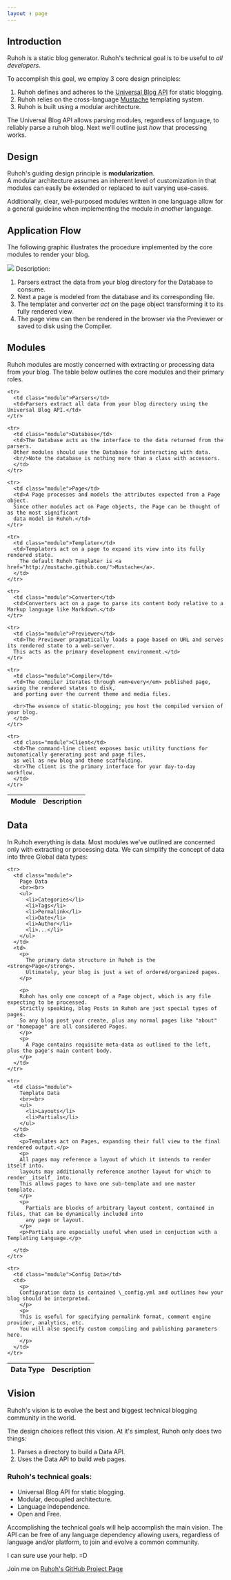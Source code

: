 ```yaml
---
layout : page
---
```


## Introduction

Ruhoh is a static blog generator. Ruhoh's technical goal is to be useful to _all developers_.

To accomplish this goal, we employ 3 core design principles:

1. Ruhoh defines and adheres to the [Universal Blog API](/universal-blog-api) for static blogging.
1. Ruhoh relies on the cross-language [Mustache](http://mustache.github.com) templating system.
1. Ruhoh is built using a modular architecture.

The Universal Blog API allows parsing modules, regardless of language, to reliably parse a ruhoh blog.
Next we'll outline just _how_ that processing works.

## Design

Ruhoh's guiding design principle is **modularization**.   
A modular architecture assumes an inherent level of customization in that modules can easily be extended or replaced to suit varying use-cases.

Additionally, clear, well-purposed modules written in one language allow for a general guideline
when implementing the module in _another_ language.


## Application Flow

The following graphic illustrates the procedure implemented by the core modules to render your blog.

<img src="/_media/flow.png" />
Description:

1. Parsers extract the data from your blog directory for the Database to consume.
2. Next a page is modeled from the database and its corresponding file.
3. The templater and converter _act on_ the page object transforming it to its fully rendered view.
4. The page view can then be rendered in the browser via the Previewer or saved to disk using the Compiler.


## Modules

Ruhoh modules are mostly concerned with extracting or processing data from your blog. 
The table below outlines the core modules and their primary roles.

<table class="table-striped table-bordered">
  <thead>
    <tr>
      <th>Module</th>
      <th>Description</th>
    </tr>
  </thead>
  <tbody>

    <tr>
      <td class="module">Parsers</td>
      <td>Parsers extract all data from your blog directory using the Universal Blog API.</td>
    </tr>
    
    <tr>
      <td class="module">Database</td>
      <td>The Database acts as the interface to the data returned from the parsers.  
      Other modules should use the Database for interacting with data.
      <br/>Note the database is nothing more than a class with accessors.
      </td>
    </tr>
    
    <tr>
      <td class="module">Page</td>
      <td>A Page processes and models the attributes expected from a Page object.   
      Since other modules act on Page objects, the Page can be thought of as the most significant
      data model in Ruhoh.</td>
    </tr>
    
    <tr>
      <td class="module">Templater</td>
      <td>Templaters act on a page to expand its view into its fully rendered state.
        The default Ruhoh Templater is <a href="http://mustache.github.com/">Mustache</a>.
      </td>
    </tr>
    
    <tr>
      <td class="module">Converter</td>
      <td>Converters act on a page to parse its content body relative to a Markup language like Markdown.</td>
    </tr>

    <tr>
      <td class="module">Previewer</td>
      <td>The Previewer pragmatically loads a page based on URL and serves its rendered state to a web-server.  
      This acts as the primary development environment.</td>
    </tr>
        
    <tr>
      <td class="module">Compiler</td>
      <td>The compiler iterates through <em>every</em> published page, saving the rendered states to disk,  
      and porting over the current theme and media files.
      
      <br>The essence of static-blogging; you host the compiled version of your blog.
      </td>
    </tr>
    
    <tr>
      <td class="module">Client</td>
      <td>The command-line client exposes basic utility functions for automatically generating post and page files,   
      as well as new blog and theme scaffolding.
      <br>The client is the primary interface for your day-to-day workflow.
      </td>
    </tr>
    
  </tbody>
</table>

## Data

In Ruhoh everything is data. Most modules we've outlined are concerned only with extracting or processing data.
We can simplify the concept of data into three Global data types:

<table class="table-striped table-bordered">
  <thead>
    <tr>
      <th>Data Type</th>
      <th>Description</th>
    </tr>
  </thead>
  <tbody>

    <tr>
      <td class="module">
        Page Data
        <br><br>
        <ul>
          <li>Categories</li>
          <li>Tags</li>
          <li>Permalink</li>
          <li>Date</li>
          <li>Author</li>
          <li>...</li>
        </ul>
      </td>
      <td>
        <p>
          The primary data structure in Ruhoh is the <strong>Page</strong>.
          Ultimately, your blog is just a set of ordered/organized pages. 
        </p>
        
        <p>
        Ruhoh has only one concept of a Page object, which is any file expecting to be processed.
        Strictly speaking, blog Posts in Ruhoh are just special types of pages.
        So any blog post your create, plus any normal pages like "about" or "homepage" are all considered Pages.
        </p>
        <p>
          A Page contains requisite meta-data as outlined to the left, plus the page's main content body.
        </p>
      </td>
    </tr>
    
    <tr>
      <td class="module">
        Template Data
        <br><br>
        <ul>
          <li>Layouts</li>
          <li>Partials</li>
        </ul>
      </td>
      <td>
        <p>Templates act on Pages, expanding their full view to the final rendered output.</p>
        <p>
        All pages may reference a layout of which it intends to render itself into.
        layouts may additionally reference another layout for which to render _itself_ into.
        This allows pages to have one sub-template and one master template.
        </p>
        <p>
          Partials are blocks of arbitrary layout content, contained in files, that can be dynamically included into
          any page or layout.
        </p>
        <p>Partials are especially useful when used in conjuction with a Templating Language.</p>
        
      </td>
    </tr>
    
    <tr>
      <td class="module">Config Data</td>
      <td>
        <p>
        Configuration data is contained \_config.yml and outlines how your blog should be interpreted.
        </p>
        <p>
        This is useful for specifying permalink format, comment engine provider, analytics, etc.
        You will also specify custom compiling and publishing parameters here.
        </p>
      </td>
    </tr>
    
  </tbody>  
</table>


## Vision

Ruhoh's vision is to evolve the best and biggest technical blogging community in the world.

The design choices reflect this vision. At it's simplest, Ruhoh only does two things:

1. Parses a directory to build a Data API.
2. Uses the Data API to build web pages.

### Ruhoh's technical goals:

- Universal Blog API for static blogging.
- Modular, decoupled architecture.
- Language independence.
- Open and Free.

Accomplishing the technical goals will help accomplish the main vision.
The API can be free of any language dependency allowing users, regardless of language and/or platform,
to join and evolve a common community.

I can sure use your help. =D

Join me on [Ruhoh's GitHub Project Page](https://github.com/ruhoh/ruhoh.rb)
